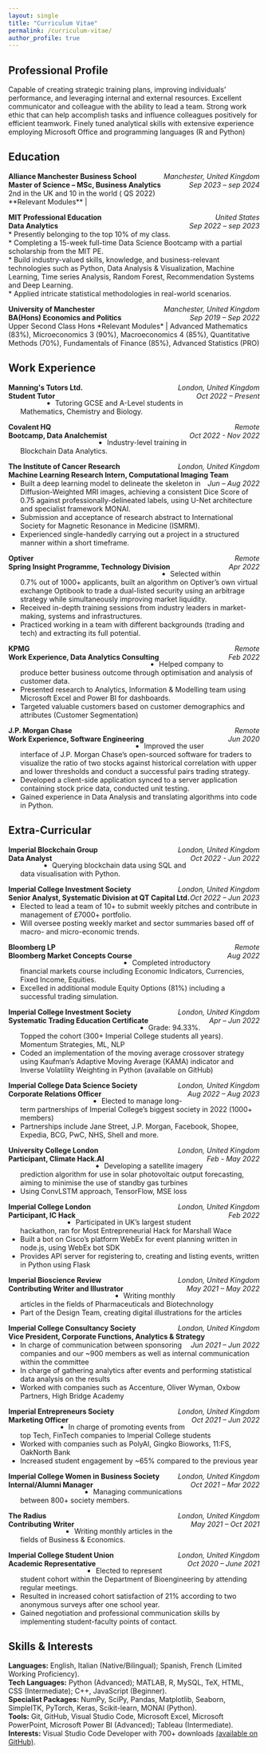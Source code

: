 ```yaml
---
layout: single
title: "Curriculum Vitae"
permalink: /curriculum-vitae/
author_profile: true
---
```


## Professional Profile
Capable of creating strategic training plans, improving individuals’ performance, and leveraging internal and external resources. Excellent communicator and colleague with the ability to lead a team. Strong work ethic that can help accomplish tasks and influence colleagues positively for efficient teamwork. Finely tuned analytical skills with extensive experience employing Microsoft Office and programming languages (R and Python)

## Education 
<p> 
  <span style="float:left;font-weight:bold;"> Alliance Manchester Business School </span> <span style="float:right;font-style:italic;"> Manchester, United Kingdom </span> <br>  
  <span style="float:left;font-weight:bold;"> Master of Science – MSc, Business Analytics </span> <span style="float:right;font-style:italic;"> Sep 2023 – sep 2024 </span>
  <br>
  2nd in the UK and 10 in the world ( QS 2022) <br>
  **Relevant Modules** |  
</p>


<p> 
  <span style="float:left;font-weight:bold;"> MIT Professional Education </span> <span style="float:right;font-style:italic;"> United States </span> <br>  
  <span style="float:left;font-weight:bold;"> Data Analytics </span> <span style="float:right;font-style:italic;"> Sep 2022 – sep 2023 </span> <br>
* Presently belonging to the top 10% of my class. <br>
  * Completing a 15-week full-time Data Science Bootcamp with a partial scholarship from the MIT PE.  <br>
  * Build industry-valued skills, knowledge, and business-relevant technologies such as Python, Data Analysis & Visualization, Machine Learning, Time series Analysis, Random Forest, Recommendation Systems and Deep Learning.  <br>
  * Applied intricate statistical methodologies in real-world scenarios.  <br>
</p>

<p> 
  <span style="float:left;font-weight:bold;"> University of Manchester </span> <span style="float:right;font-style:italic;"> Manchester, United Kingdom </span> <br>  
  <span style="float:left;font-weight:bold;"> BA(Hons) Economics and Politics </span> <span style="float:right;font-style:italic;"> Sep 2019 – Sep 2022 </span> <br>
Upper Second Class Hons
*Relevant Modules* | Advanced Mathematics (83%), Microeconomics 3 (90%), Macroeconomics 4 (85%), Quantitative Methods (70%), Fundamentals of Finance (85%), Advanced Statistics (PRO) <br>
</p>

## Work Experience 
<p> 
  <span style="float:left;font-weight:bold;"> Manning's Tutors Ltd. </span> <span style="float:right;font-style:italic;"> London, United Kingdom </span> <br>  
  <span style="float:left;font-weight:bold;"> Student Tutor </span> <span style="float:right;font-style:italic;"> Oct 2022 – Present </span>
</p>

* Tutoring GCSE and A-Level students in Mathematics, Chemistry and Biology.

<p> 
  <span style="float:left;font-weight:bold;"> Covalent HQ </span> <span style="float:right;font-style:italic;"> Remote </span> <br>  
  <span style="float:left;font-weight:bold;"> Bootcamp, Data Analchemist </span> <span style="float:right;font-style:italic;"> Oct 2022 - Nov 2022 </span> 
</p>

* Industry-level training in Blockchain Data Analytics.

<p> 
  <span style="float:left;font-weight:bold;"> The Institute of Cancer Research </span> <span style="float:right;font-style:italic;"> London, United Kingdom </span> <br>  
  <span style="float:left;font-weight:bold;"> Machine Learning Research Intern, Computational Imaging Team </span> <span style="float:right;font-style:italic;"> Jun – Aug 2022 </span> 
</p>

* Built a deep learning model to delineate the skeleton in Diffusion-Weighted MRI images, achieving a consistent Dice Score of 0.75 against professionally-delineated labels, using U-Net architecture and specialist framework MONAI. 
* Submission and acceptance of research abstract to International Society for Magnetic Resonance in Medicine (ISMRM).
* Experienced single-handedly carrying out a project in a structured manner within a short timeframe. 

<p> 
  <span style="float:left;font-weight:bold;"> Optiver </span> <span style="float:right;font-style:italic;"> Remote </span> <br>  
  <span style="float:left;font-weight:bold;"> Spring Insight Programme, Technology Division </span> <span style="float:right;font-style:italic;"> Apr 2022 </span>
</p>

* Selected within 0.7% out of 1000+ applicants, built an algorithm on Optiver’s own virtual exchange Optibook to trade a dual-listed security using an arbitrage strategy while simultaneously improving market liquidity. 
* Received in-depth training sessions from industry leaders in market-making, systems and infrastructures. 
* Practiced working in a team with different backgrounds (trading and tech) and extracting its full potential. 

<p> 
  <span style="float:left;font-weight:bold;"> KPMG </span> <span style="float:right;font-style:italic;"> Remote </span> <br>  
  <span style="float:left;font-weight:bold;"> Work Experience, Data Analytics Consulting </span> <span style="float:right;font-style:italic;"> Feb 2022 </span> 
</p>

* Helped company to produce better business outcome through optimisation and analysis of customer data.
* Presented research to Analytics, Information & Modelling team using Microsoft Excel and Power BI for dashboards.
* Targeted valuable customers based on customer demographics and attributes (Customer Segmentation) 

<p> 
  <span style="float:left;font-weight:bold;"> J.P. Morgan Chase </span> <span style="float:right;font-style:italic;"> Remote </span> <br>  
  <span style="float:left;font-weight:bold;"> Work Experience, Software Engineering </span> <span style="float:right;font-style:italic;"> Jun 2020 </span> 
</p>

* Improved the user interface of J.P. Morgan Chase’s open-sourced software for traders to visualize the ratio of two stocks against historical correlation with upper and lower thresholds and conduct a successful pairs trading strategy. 
* Developed a client-side application synced to a server application containing stock price data, conducted unit testing. 
* Gained experience in Data Analysis and translating algorithms into code in Python.

## Extra-Curricular
<p> 
  <span style="float:left;font-weight:bold;"> Imperial Blockchain Group </span> <span style="float:right;font-style:italic;"> London, United Kingdom </span> <br>  
  <span style="float:left;font-weight:bold;"> Data Analyst </span> <span style="float:right;font-style:italic;"> Oct 2022 - Jun 2022 </span>
</p>

* Querying blockchain data using SQL and data visualisation with Python.

<p> 
  <span style="float:left;font-weight:bold;"> Imperial College Investment Society </span> <span style="float:right;font-style:italic;"> London, United Kingdom </span> <br>  
  <span style="float:left;font-weight:bold;"> Senior Analyst, Systematic Division at QT Capital Ltd. </span> <span style="float:right;font-style:italic;"> Oct 2022 – Jun 2023 </span>
</p>

* Elected to lead a team of 10+ to submit weekly pitches and contribute in management of £7000+ portfolio.
* Will oversee posting weekly market and sector summaries based off of macro- and micro-economic trends. 

<p> 
  <span style="float:left;font-weight:bold;"> Bloomberg LP </span> <span style="float:right;font-style:italic;"> Remote </span> <br>  
  <span style="float:left;font-weight:bold;"> Bloomberg Market Concepts Course </span> <span style="float:right;font-style:italic;"> Aug 2022 </span> 
</p>

* Completed introductory financial markets course including Economic Indicators, Currencies, Fixed Income, Equities. 
* Excelled in additional module Equity Options (81%) including a successful trading simulation. 

<p>  
  <span style="float:left;font-weight:bold;"> Imperial College Investment Society </span> <span style="float:right;font-style:italic;"> London, United Kingdom </span> <br>  
  <span style="float:left;font-weight:bold;"> Systematic Trading Education Certificate </span> <span style="float:right;font-style:italic;"> Apr – Jun 2022 </span> 
</p>

* Grade: 94.33%. Topped the cohort (300+ Imperial College students all years). Momentum Strategies, ML, NLP 
* Coded an implementation of the moving average crossover strategy using Kaufman’s Adaptive Moving Average (KAMA) indicator and Inverse Volatility Weighting in Python (available on GitHub)

<p> 
  <span style="float:left;font-weight:bold;"> Imperial College Data Science Society </span> <span style="float:right;font-style:italic;"> London, United Kingdom </span> <br>  
  <span style="float:left;font-weight:bold;"> Corporate Relations Officer </span> <span style="float:right;font-style:italic;"> Aug 2022 – Aug 2023 </span> 
</p>

* Elected to manage long-term partnerships of Imperial College’s biggest society in 2022 (1000+ members)
* Partnerships include Jane Street, J.P. Morgan, Facebook, Shopee, Expedia, BCG, PwC, NHS, Shell and more.

<p> 
  <span style="float:left;font-weight:bold;"> University College London </span> <span style="float:right;font-style:italic;"> London, United Kingdom </span> <br>  
  <span style="float:left;font-weight:bold;"> Participant, Climate Hack.AI </span> <span style="float:right;font-style:italic;"> Feb - May 2022 </span> 
</p>

* Developing a satellite imagery prediction algorithm for use in solar photovoltaic output forecasting, aiming to minimise the use of standby gas turbines 
* Using ConvLSTM approach, TensorFlow, MSE loss 

<p> 
  <span style="float:left;font-weight:bold;"> Imperial College London </span> <span style="float:right;font-style:italic;"> London, United Kingdom </span> <br>  
  <span style="float:left;font-weight:bold;"> Participant, IC Hack </span> <span style="float:right;font-style:italic;"> Feb 2022 </span> 
</p>

* Participated in UK’s largest student hackathon, ran for Most Entrepreneurial Hack for Marshall Wace 
* Built a bot on Cisco’s platform WebEx for event planning written in node.js, using WebEx bot SDK 
* Provides API server for registering to, creating and listing events, written in Python using Flask 

<p> 
  <span style="float:left;font-weight:bold;"> Imperial Bioscience Review </span> <span style="float:right;font-style:italic;"> London, United Kingdom </span> <br>  
  <span style="float:left;font-weight:bold;"> Contributing Writer and Illustrator </span> <span style="float:right;font-style:italic;"> May 2021 – May 2022 </span> 
</p>

* Writing monthly articles in the fields of Pharmaceuticals and Biotechnology
* Part of the Design Team, creating digital illustrations for the articles

<p> 
  <span style="float:left;font-weight:bold;"> Imperial College Consultancy Society </span> <span style="float:right;font-style:italic;"> London, United Kingdom </span> <br>  
  <span style="float:left;font-weight:bold;"> Vice President, Corporate Functions, Analytics & Strategy </span> <span style="float:right;font-style:italic;"> Jun 2021 – Jun 2022 </span> 
</p>

* In charge of communication between sponsoring companies and our ~900 members as well as internal communication within the committee 
* In charge of gathering analytics after events and performing statistical data analysis on the results 
* Worked with companies such as Accenture, Oliver Wyman, Oxbow Partners, High Bridge Academy

<p> 
  <span style="float:left;font-weight:bold;"> Imperial Entrepreneurs Society </span> <span style="float:right;font-style:italic;"> London, United Kingdom </span> <br>  
  <span style="float:left;font-weight:bold;"> Marketing Officer </span> <span style="float:right;font-style:italic;"> Oct 2021 – Jun 2022 </span> 
</p>

* In charge of promoting events from top Tech, FinTech companies to Imperial College students 
* Worked with companies such as PolyAI, Gingko Bioworks, 11:FS, OakNorth Bank 
* Increased student engagement by ~65% compared to the previous year 

<p> 
  <span style="float:left;font-weight:bold;"> Imperial College Women in Business Society </span> <span style="float:right;font-style:italic;"> London, United Kingdom </span> <br>  
  <span style="float:left;font-weight:bold;"> Internal/Alumni Manager </span> <span style="float:right;font-style:italic;"> Oct 2021 – Mar 2022 </span> 
</p>

* Managing communications between 800+ society members.

<p> 
  <span style="float:left;font-weight:bold;"> The Radius </span> <span style="float:right;font-style:italic;"> London, United Kingdom </span> <br>  
  <span style="float:left;font-weight:bold;"> Contributing Writer </span> <span style="float:right;font-style:italic;"> May 2021 – Oct 2021 </span> 
</p>

* Writing monthly articles in the fields of Business & Economics.

<p> 
  <span style="float:left;font-weight:bold;"> Imperial College Student Union </span> <span style="float:right;font-style:italic;"> London, United Kingdom </span> <br>  
  <span style="float:left;font-weight:bold;"> Academic Representative </span> <span style="float:right;font-style:italic;"> Oct 2020 – June 2021 </span>
</p>
 
* Elected to represent student cohort within the Department of Bioengineering by attending regular meetings. 
* Resulted in increased cohort satisfaction of 21% according to two anonymous surveys after one school year. 
* Gained negotiation and professional communication skills by implementing student-faculty points of contact. 

## Skills & Interests  
**Languages:** English, Italian (Native/Bilingual); Spanish, French (Limited Working Proficiency).  
**Tech Languages:** Python (Advanced); MATLAB, R, MySQL, TeX, HTML, CSS (Intermediate); C++, JavaScript (Beginner).    
**Specialist Packages:** NumPy, SciPy, Pandas, Matplotlib, Seaborn, SimpleITK, PyTorch, Keras, Scikit-learn, MONAI (Python).  
**Tools:** Git, GitHub, Visual Studio Code, Microsoft Excel, Microsoft PowerPoint, Microsoft Power BI (Advanced); Tableau (Intermediate).  
**Interests:** Visual Studio Code Developer with 700+ downloads [(available on GitHub)](https://github.com/martina-torce/vscode-theme-dp).
